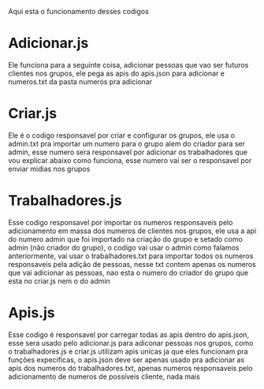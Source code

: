 Aqui esta o funcionamento desses codigos

# Adicionar.js

Ele funciona para a seguinte coisa, adicionar pessoas que vao ser futuros clientes nos grupos, ele pega as apis do apis.json para adicionar e numeros.txt da pasta numeros pra adicionar

# Criar.js

Ele é o codigo responsavel por criar e configurar os grupos, ele usa o admin.txt pra importar um numero para o grupo alem do criador para ser admin, esse numero sera responsavel por adicionar os trabalhadores que vou explicar abaixo como funciona, esse numero vai ser o responsavel por enviar midias nos grupos

# Trabalhadores.js

Esse codigo responsavel por importar os numeros responsaveis pelo adicionamento em massa dos numeros de clientes nos grupos, ele usa a api do numero admin que foi importado na criação do grupo e setado como admin (não criador do grupo), o codigo vai usar o admin como falamos anteriormente, vai usar o trabalhadores.txt para importar todos os numeros responsaveis pela adição de pessoas, nesse txt contem apenas os numeros que vai adicionar as pessoas, nao esta o numero do criador do grupo que esta no criar.js nem o do admin

# Apis.js

Esse codigo é responsavel por carregar todas as apis dentro do apis.json, esse sera usado pelo adicionar.js para adiconar pessoas nos grupos, como o trabalhadores.js e criar.js utilizam apis unicas ja que eles funcionam pra funções expecificas, o apis.json deve ser apenas usado pra adicionar as apis dos numeros do trabalhadores.txt, apenas numeros responsaveis pelo adicionamento de numeros de possiveis cliente, nada mais
